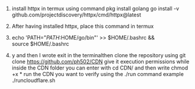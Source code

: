1. install httpx in termux using command 
pkg install golang
go install -v github.com/projectdiscovery/httpx/cmd/httpx@latest

2. After having installed httpx, place this command in termux
3. echo 'PATH="$PATH:$HOME/go/bin"' >> $HOME/.bashrc && source $HOME/.bashrc
4. y and then I wrote exit in the terminalthen clone the repository using 
git clone https://github.com/ph502/CDN 
give it execution permissions while inside the CDN folder you can enter with cd CDN/
and then write 
chmod +x *
run the CDN you want to verify using the ./run command
example
./runcloudflare.sh
